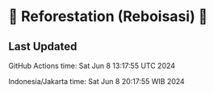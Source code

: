 
# 🌳 Reforestation (Reboisasi) 🌲

## Last Updated

GitHub Actions time: Sat Jun  8 13:17:55 UTC 2024

Indonesia/Jakarta time: Sat Jun  8 20:17:55 WIB 2024
